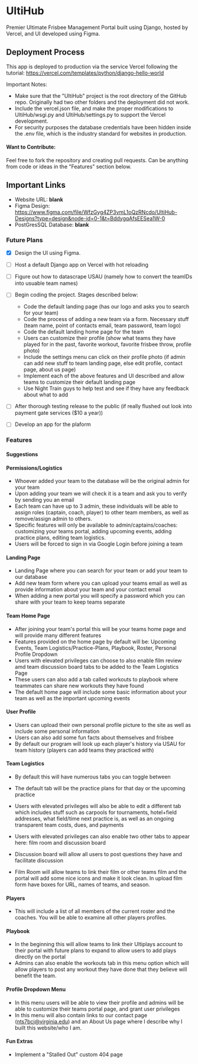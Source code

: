 # UltiHub
Premier Ultimate Frisbee Management Portal built using Django, hosted by Vercel, and UI developed using Figma.

## Deployment Process
This app is deployed to production via the service Vercel following the tutorial: https://vercel.com/templates/python/django-hello-world

Important Notes:
* Make sure that the "UltiHub" project is the root directory of the GitHub repo. Originally had two other folders and the deployment did not work.
* Include the vercel.json file, and make the proper modifications to UltiHub/wsgi.py and UltiHub/settings.py to support the Vercel development.
* For security purposes the database credentials have been hidden inside the .env file, which is the industry standard for websites in production.

#### Want to Contribute:
Feel free to fork the repository and creating pull requests. Can be anything from code or ideas in the "Features" section below.

## Important Links
* Website URL: __blank__
* Figma Design: https://www.figma.com/file/WfzGyg4ZP3vmL1oQzRNcdo/UltiHub-Designs?type=design&node-id=0-1&t=BddygqAfsEESea1W-0
* PostGresSQL Database: __blank__

### Future Plans
- [x] Design the UI using Figma.

- [ ] Host a default Django app on Vercel with hot reloading

- [ ] Figure out how to datascrape USAU (namely how to convert the teamIDs into usuable team names)

- [ ] Begin coding the project. Stages described below:
    - Code the default landing page (has our logo and asks you to search for your team)
    - Code the process of adding a new team via a form. Necessary stuff (team name, point of contacts email, team password, team logo)
    - Code the default landing home page for the team
    - Users can customize their profile (show what teams they have played for in the past, favorite workout, favorite frisbee throw, profile photo)
    - Include the settings menu can click on their profile photo (if admin can add new stuff to team landing page, else edit profile, contact page, about us page)
    - Implement each of the above features and UI described and allow teams to customize their default landing page
    - Use Night Train guys to help test and see if they have any feedback about what to add

- [ ] After thorough testing release to the public (if really flushed out look into payment gate services ($10 a year))

- [ ] Develop an app for the plaform

### Features

#### Suggestions

#### Permissions/Logistics
* Whoever added your team to the database will be the original admin for your team
* Upon adding your team we will check it is a team and ask you to verify by sending you an email
* Each team can have up to 3 admin, these individuals will be able to assign roles (captain, coach, player) to other team members,
as well as remove/assign admin to others.
* Specific features will only be available to admin/captains/coaches: customizing your teams portal, adding upcoming events, adding practice plans, editing team logistics.
* Users will be forced to sign in via Google Login before joining a team

#### Landing Page
* Landing Page where you can search for your team or add your team to our database
* Add new team form where you can upload your teams email as well as provide information about your team and your contact email
* When adding a new portal you will specify a password which you can share with your team to keep teams separate

#### Team Home Page
* After joining your team's portal this will be your teams home page and will provide many different features
* Features provided on the home page by default will be: Upcoming Events, Team Logistics/Practice-Plans, Playbook, Roster, Personal Profile Dropdown
* Users with elevated privileges can choose to also enable film review amd team discussion board tabs to be added to the Team Logistics Page
* These users can also add a tab called workouts to playbook where teammates can share new workouts they have found
* The default home page will include some basic information about your team as well as the important upcoming events

#### User Profile
* Users can upload their own personal profile picture to the site as well as include some personal information
* Users can also add some fun facts about themselves and frisbee
* By default our program will look up each player's history via USAU for team history (players can add teams they practiced with)

#### Team Logistics
* By default this will have numerous tabs you can toggle between
* The default tab will be the practice plans for that day or the upcoming practice
* Users with elevated privileges will also be able to edit a different tab which includes stuff such as carpools for tournaments, 
hotel+field addresses, what field/time next practice is, as well as an ongoing transparent team costs, dues, and payments

* Users with elevated privileges can also enable two other tabs to appear here: film room and discussion board
* Discussion board will allow all users to post questions they have and facilitate discussion
* Film Room will allow teams to link their film or other teams film and the portal will add some nice icons and make it look clean. In upload film form have boxes for URL, names of teams, and season.

#### Players
* This will include a list of all members of the current roster and the coaches. You will be able to examine all other players profiles.

#### Playbook
* In the beginning this will allow teams to link their Ultiplays account to their portal with future plans to expand to allow users to
add plays directly on the portal
* Admins can also enable the workouts tab in this menu option which will allow players to post any workout they have done that
they believe will benefit the team.

#### Profile Dropdown Menu
* In this menu users will be able to view their profile and admins will be able to customize their teams portal page, and grant user privileges
* In this menu will also contain links to our contact page (nts7bcj@virginia.edu) and an About Us page where I describe why I built this website/who I am.

#### Fun Extras
* Implement a "Stalled Out" custom 404 page

